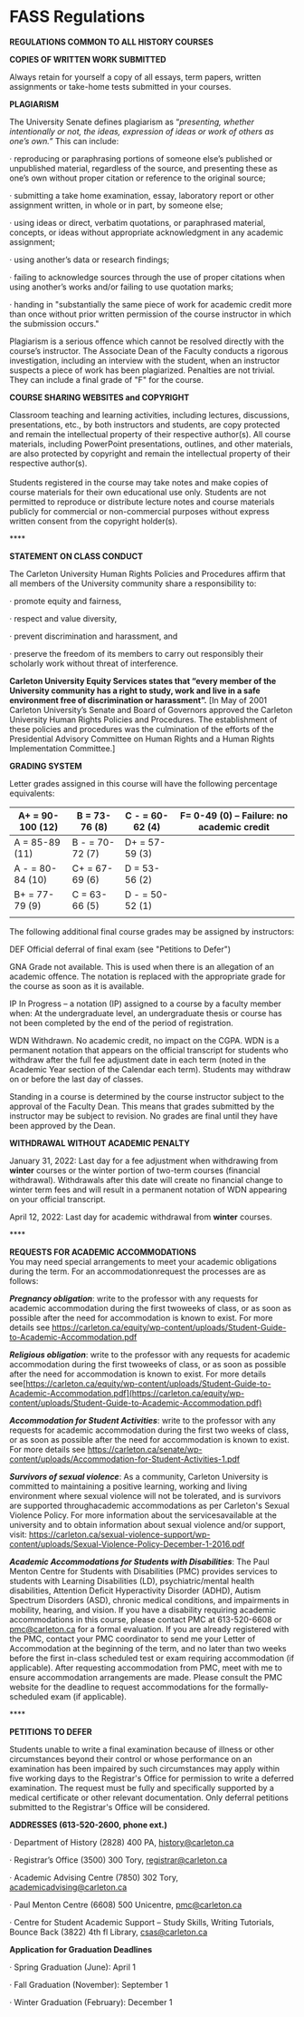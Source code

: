 # FASS Regulations

**REGULATIONS COMMON TO ALL HISTORY COURSES**

**COPIES OF WRITTEN WORK SUBMITTED**&#x20;

Always retain for yourself a copy of all essays, term papers, written assignments or take-home tests submitted in your courses.&#x20;

**PLAGIARISM**&#x20;

The University Senate defines plagiarism as “_presenting, whether intentionally or not, the ideas, expression of ideas or work of others as one’s own.”_ This can include:&#x20;

·       reproducing or paraphrasing portions of someone else’s published or unpublished material, regardless of the source, and presenting these as one’s own without proper citation or reference to the original source;

·       submitting a take home examination, essay, laboratory report or other assignment written, in whole or in part, by someone else;&#x20;

·       using ideas or direct, verbatim quotations, or paraphrased material, concepts, or ideas without appropriate acknowledgment in any academic assignment;&#x20;

·       using another’s data or research findings;&#x20;

·       failing to acknowledge sources through the use of proper citations when using another’s works and/or failing to use quotation marks;&#x20;

·       handing in "substantially the same piece of work for academic credit more than once without prior written permission of the course instructor in which the submission occurs."&#x20;

Plagiarism is a serious offence which cannot be resolved directly with the course’s instructor. The Associate Dean of the Faculty conducts a rigorous investigation, including an interview with the student, when an instructor suspects a piece of work has been plagiarized. Penalties are not trivial. They can include a final grade of "F" for the course.&#x20;

&#x20;

**COURSE SHARING WEBSITES and COPYRIGHT**

Classroom teaching and learning activities, including lectures, discussions, presentations, etc., by both instructors and students, are copy protected and remain the intellectual property of their respective author(s). All course materials, including PowerPoint presentations, outlines, and other materials, are also protected by copyright and remain the intellectual property of their respective author(s). \
&#x20;\
Students registered in the course may take notes and make copies of course materials for their own educational use only. Students are not permitted to reproduce or distribute lecture notes and course materials publicly for commercial or non-commercial purposes without express written consent from the copyright holder(s).

&#x20;****&#x20;

**STATEMENT ON CLASS CONDUCT**&#x20;

The Carleton University Human Rights Policies and Procedures affirm that all members of the University community share a responsibility to:&#x20;

·       promote equity and fairness,&#x20;

·       respect and value diversity,&#x20;

·       prevent discrimination and harassment, and&#x20;

·       preserve the freedom of its members to carry out responsibly their scholarly work without threat of interference.&#x20;

**Carleton University Equity Services states that “every member of the University community has a right to study, work and live in a safe environment free of discrimination or harassment”.** \[In May of 2001 Carleton University’s Senate and Board of Governors approved the Carleton University Human Rights Policies and Procedures. The establishment of these policies and procedures was the culmination of the efforts of the Presidential Advisory Committee on Human Rights and a Human Rights Implementation Committee.]

&#x20;

**GRADING SYSTEM**&#x20;

Letter grades assigned in this course will have the following percentage equivalents:&#x20;

| A+ = 90-100 (12) | B = 73-76 (8)   | C - = 60-62 (4)  | F= 0-49 (0) – Failure: no academic credit |
| ---------------- | --------------- | ---------------- | ----------------------------------------- |
| A = 85-89 (11)   | B - = 70-72 (7) | D+ = 57-59 (3)   |                                           |
| A - = 80-84 (10) | C+ = 67-69 (6)  | D = 53-56 (2)    |                                           |
| B+ = 77-79 (9)   | C = 63-66 (5)   | D - = 50-52 (1)  |                                           |
|                  |                 |                  |                                           |

The following additional final course grades may be assigned by instructors:

DEF      Official deferral of final exam (see "Petitions to Defer")&#x20;

GNA     Grade not available. This is used when there is an allegation of an academic offence. The notation is replaced with the appropriate grade for the course as soon as it is available.

IP         In Progress – a notation (IP) assigned to a course by a faculty member when: At the undergraduate level, an undergraduate thesis or course has not been completed by the end of the period of registration.

WDN    Withdrawn. No academic credit, no impact on the CGPA. WDN is a permanent notation that appears on the official transcript for students who withdraw after the full fee adjustment date in each term (noted in the Academic Year section of the Calendar each term). Students may withdraw on or before the last day of classes.

Standing in a course is determined by the course instructor subject to the approval of the Faculty Dean. This means that grades submitted by the instructor may be subject to revision. No grades are final until they have been approved by the Dean.

&#x20;

**WITHDRAWAL WITHOUT ACADEMIC PENALTY**&#x20;

January 31, 2022: Last day for a fee adjustment when withdrawing from **winter** courses or the winter portion of two-term courses (financial withdrawal). Withdrawals after this date will create no financial change to winter term fees and will result in a permanent notation of WDN appearing on your official transcript.

April 12, 2022: Last day for academic withdrawal from **winter** courses.

&#x20;****&#x20;

**REQUESTS FOR ACADEMIC ACCOMMODATIONS**\
You may need special arrangements to meet your academic obligations during the term. For an accommodationrequest the processes are as follows:

_**Pregnancy obligation**_: write to the professor with any requests for academic accommodation during the first twoweeks of class, or as soon as possible after the need for accommodation is known to exist. For more details see https://carleton.ca/equity/wp-content/uploads/Student-Guide-to-Academic-Accommodation.pdf

_**Religious obligation**_: write to the professor with any requests for academic accommodation during the first twoweeks of class, or as soon as possible after the need for accommodation is known to exist. For more details see[https://carleton.ca/equity/wp-content/uploads/Student-Guide-to-Academic-Accommodation.pdf](https://carleton.ca/equity/wp-content/uploads/Student-Guide-to-Academic-Accommodation.pdf)

_**Accommodation for Student Activities**_: write to the professor with any requests for academic accommodation during the first two weeks of class, or as soon as possible after the need for accommodation is known to exist. For more details see https://carleton.ca/senate/wp-content/uploads/Accommodation-for-Student-Activities-1.pdf

_**Survivors of sexual violence**_: As a community, Carleton University is committed to maintaining a positive learning, working and living environment where sexual violence will not be tolerated, and is survivors are supported throughacademic accommodations as per Carleton's Sexual Violence Policy. For more information about the servicesavailable at the university and to obtain information about sexual violence and/or support, visit:  https://carleton.ca/sexual-violence-support/wp-content/uploads/Sexual-Violence-Policy-December-1-2016.pdf

_**Academic Accommodations for Students with Disabilities**_: The Paul Menton Centre for Students with Disabilities (PMC) provides services to students with Learning Disabilities (LD), psychiatric/mental health disabilities, Attention Deficit Hyperactivity Disorder (ADHD), Autism Spectrum Disorders (ASD), chronic medical conditions, and impairments in mobility, hearing, and vision. If you have a disability requiring academic accommodations in this course, please contact PMC at 613-520-6608 or [pmc@carleton.ca](mailto:pmc@carleton.ca) for a formal evaluation. If you are already registered with the PMC, contact your PMC coordinator to send me your Letter of Accommodation at the beginning of the term, and no later than two weeks before the first in-class scheduled test or exam requiring accommodation (if applicable). After requesting accommodation from PMC, meet with me to ensure accommodation arrangements are made.  Please consult the PMC website for the deadline to request accommodations for the formally-scheduled exam (if applicable).

&#x20;****&#x20;

**PETITIONS TO DEFER**&#x20;

Students unable to write a final examination because of illness or other circumstances beyond their control or whose performance on an examination has been impaired by such circumstances may apply within five working days to the Registrar's Office for permission to write a deferred examination. The request must be fully and specifically supported by a medical certificate or other relevant documentation. Only deferral petitions submitted to the Registrar's Office will be considered.

&#x20;

**ADDRESSES (613-520-2600, phone ext.)**&#x20;

·       Department of History (2828) 400 PA, [history@carleton.ca](mailto:history@carleton.ca)

·       Registrar’s Office (3500) 300 Tory, [registrar@carleton.ca](mailto:registrar@carleton.ca)

·       Academic Advising Centre (7850) 302 Tory, [academicadvising@carleton.ca](mailto:academicadvising@carleton.ca)

·       Paul Menton Centre (6608) 500 Unicentre, [pmc@carleton.ca](mailto:pmc@carleton.ca)

·       Centre for Student Academic Support – Study Skills, Writing Tutorials, Bounce Back (3822) 4th fl Library, [csas@carleton.ca](mailto:csas@carleton.ca)



**Application for Graduation Deadlines**&#x20;

·       Spring Graduation (June): April 1&#x20;

·       Fall Graduation (November): September 1&#x20;

·       Winter Graduation (February): December 1
